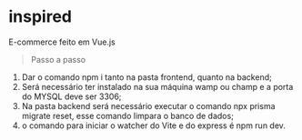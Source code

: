 # inspired
E-commerce feito em Vue.js

> Passo a passo
1. Dar o comando npm i tanto na pasta frontend, quanto na backend;
2. Será necessário ter instalado na sua máquina wamp ou champ e a porta do MYSQL deve ser 3306;
3. Na pasta backend será necessário executar o comando npx prisma migrate reset, esse comando limpara o banco de dados;
4. o comando para iniciar o watcher do Vite e do express é npm run dev.
